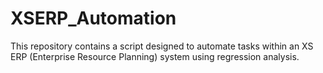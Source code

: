 # XSERP_Automation
This repository contains a script designed to automate tasks within an XS ERP (Enterprise Resource Planning) system using regression analysis.

